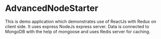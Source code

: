 # AdvancedNodeStarter
This is demo application which demonstrates use of ReactJs with Redux on client side. It uses express NodeJs express server.  Data is connected to MongoDB with the help of mongoose and uses Redis server for caching. 
